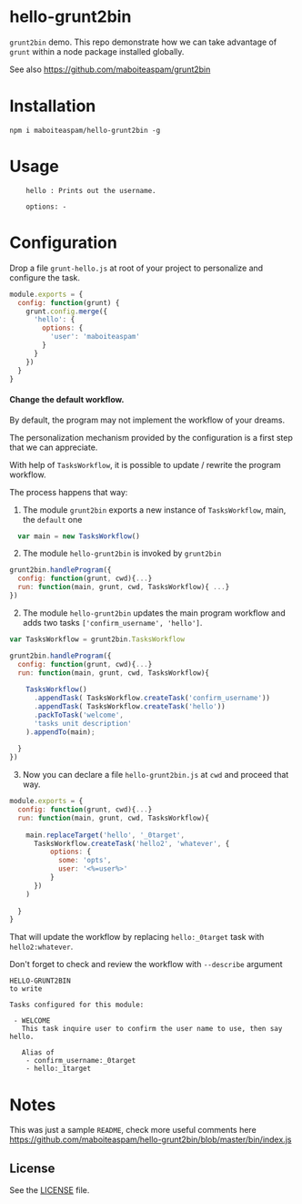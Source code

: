 # hello-grunt2bin

`grunt2bin` demo. This repo demonstrate how we can take advantage of 
`grunt` within a node package installed globally.

See also https://github.com/maboiteaspam/grunt2bin

# Installation

```npm i maboiteaspam/hello-grunt2bin -g```

# Usage

```
    hello : Prints out the username.
    
    options: -
```

# Configuration

Drop a file `grunt-hello.js` at root of your project 
to personalize and configure the task.

```js
module.exports = {
  config: function(grunt) {
    grunt.config.merge({
      'hello': {
        options: {
          'user': 'maboiteaspam'
        }
      }
    })
  }
}
```

#### Change the default workflow.

By default, the program may not implement the workflow of your dreams.

The personalization mechanism provided by the configuration is a first step that we can appreciate.

With help of `TasksWorkflow`, it is possible to update / rewrite the program workflow.


The process happens that way:

1. The module `grunt2bin` exports a new instance of `TasksWorkflow`, main, the `default` one

```js
  var main = new TasksWorkflow()
```

2. The module `hello-grunt2bin` is invoked by `grunt2bin`

```js
grunt2bin.handleProgram({
  config: function(grunt, cwd){...}
  run: function(main, grunt, cwd, TasksWorkflow){ ...}
})
```

2. The module `hello-grunt2bin` updates the main program workflow 
and adds two tasks `['confirm_username', 'hello']`.

```js
var TasksWorkflow = grunt2bin.TasksWorkflow

grunt2bin.handleProgram({
  config: function(grunt, cwd){...}
  run: function(main, grunt, cwd, TasksWorkflow){
  
    TasksWorkflow()
      .appendTask( TasksWorkflow.createTask('confirm_username'))
      .appendTask( TasksWorkflow.createTask('hello'))
      .packToTask('welcome',
      'tasks unit description'
    ).appendTo(main);
    
  }
})
```

3. Now you can declare a file `hello-grunt2bin.js` at `cwd`
   and proceed that way.

```js
module.exports = {
  config: function(grunt, cwd){...}
  run: function(main, grunt, cwd, TasksWorkflow){
  
    main.replaceTarget('hello', '_0target',
      TasksWorkflow.createTask('hello2', 'whatever', {
          options: {
            some: 'opts',
            user: '<%=user%>'
          }
      })
    )
    
  }
}
```

That will update the workflow by replacing
`hello:_0target` task with `hello2:whatever`.

Don't forget to check and review the workflow with `--describe` argument

```
HELLO-GRUNT2BIN
to write

Tasks configured for this module:

 - WELCOME
   This task inquire user to confirm the user name to use, then say hello.

   Alias of
    - confirm_username:_0target
    - hello:_1target
```

# Notes

This was just a sample `README`, check more useful comments here
 https://github.com/maboiteaspam/hello-grunt2bin/blob/master/bin/index.js


## License
See the [LICENSE](./LICENSE) file.

